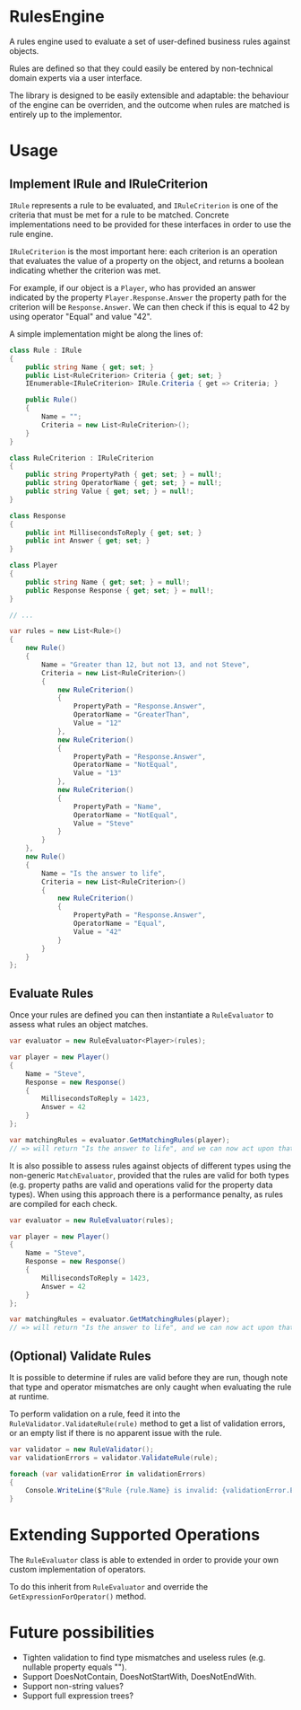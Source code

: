 # RulesEngine
A rules engine used to evaluate a set of user-defined business rules against objects.

Rules are defined so that they could easily be entered by non-technical domain experts via a user interface.

The library is designed to be easily extensible and adaptable: the behaviour of the engine can be overriden, and the outcome when rules are matched is entirely up to the implementor.

# Usage

## Implement IRule and IRuleCriterion
`IRule` represents a rule to be evaluated, and `IRuleCriterion` is one of the criteria that must be met for a rule to be matched.  Concrete implementations need to be provided for these interfaces in order to use the rule engine.

`IRuleCriterion` is the most important here: each criterion is an operation that evaluates the value of a property on the object, and returns a boolean indicating whether the criterion was met.

For example, if our object is a `Player`, who has provided an answer indicated by the property `Player.Response.Answer` the property path for the criterion will be `Response.Answer`.  We can then check if this is equal to 42 by using operator "Equal" and value "42".

A simple implementation might be along the lines of:

```c#
class Rule : IRule
{
    public string Name { get; set; }
    public List<RuleCriterion> Criteria { get; set; }
    IEnumerable<IRuleCriterion> IRule.Criteria { get => Criteria; }

    public Rule()
    {
        Name = "";
        Criteria = new List<RuleCriterion>();
    }
}

class RuleCriterion : IRuleCriterion
{
    public string PropertyPath { get; set; } = null!;
    public string OperatorName { get; set; } = null!;
    public string Value { get; set; } = null!;
}

class Response
{
    public int MillisecondsToReply { get; set; }
    public int Answer { get; set; }
}

class Player
{
    public string Name { get; set; } = null!;
    public Response Response { get; set; } = null!;
}

// ...

var rules = new List<Rule>()
{
    new Rule()
    {
        Name = "Greater than 12, but not 13, and not Steve",
        Criteria = new List<RuleCriterion>()
        {
            new RuleCriterion()
            {
                PropertyPath = "Response.Answer",
                OperatorName = "GreaterThan",
                Value = "12"
            },
            new RuleCriterion()
            {
                PropertyPath = "Response.Answer",
                OperatorName = "NotEqual",
                Value = "13"
            },
            new RuleCriterion()
            {
                PropertyPath = "Name",
                OperatorName = "NotEqual",
                Value = "Steve"
            }
        }
    },
    new Rule()
    {
        Name = "Is the answer to life",
        Criteria = new List<RuleCriterion>()
        {
            new RuleCriterion()
            {
                PropertyPath = "Response.Answer",
                OperatorName = "Equal",
                Value = "42"
            }
        }
    }
};
```

## Evaluate Rules
Once your rules are defined you can then instantiate a `RuleEvaluator` to assess what rules an object matches.

```c#
var evaluator = new RuleEvaluator<Player>(rules);

var player = new Player()
{
    Name = "Steve",
    Response = new Response()
    {
        MillisecondsToReply = 1423,
        Answer = 42
    }
};

var matchingRules = evaluator.GetMatchingRules(player);
// => will return "Is the answer to life", and we can now act upon that rule.
```

It is also possible to assess rules against objects of different types using the non-generic `MatchEvaluator`, provided that the rules are valid for both types (e.g. property paths are valid and operations valid for the property data types).  When using this approach there is a performance penalty, as rules are compiled for each check.

```c#
var evaluator = new RuleEvaluator(rules);

var player = new Player()
{
    Name = "Steve",
    Response = new Response()
    {
        MillisecondsToReply = 1423,
        Answer = 42
    }
};

var matchingRules = evaluator.GetMatchingRules(player);
// => will return "Is the answer to life", and we can now act upon that rule.
```

## (Optional) Validate Rules
It is possible to determine if rules are valid before they are run, though note that type and operator mismatches are only caught when evaluating the rule at runtime.

To perform validation on a rule, feed it into the `RuleValidator.ValidateRule(rule)` method to get a list of validation errors, or an empty list if there is no apparent issue with the rule.

```c#
var validator = new RuleValidator();
var validationErrors = validator.ValidateRule(rule);

foreach (var validationError in validationErrors)
{
    Console.WriteLine($"Rule {rule.Name} is invalid: {validationError.ErrorMessage}");
}
```

# Extending Supported Operations
The `RuleEvaluator` class is able to extended in order to provide your own custom implementation of operators.

To do this inherit from `RuleEvaluator` and override the `GetExpressionForOperator()` method.

# Future possibilities
* Tighten validation to find type mismatches and useless rules (e.g. nullable property equals "").
* Support DoesNotContain, DoesNotStartWith, DoesNotEndWith.
* Support non-string values?
* Support full expression trees?


